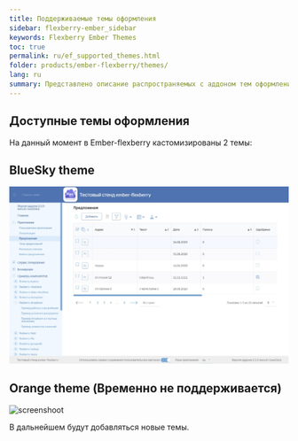 ```yaml
---
title: Поддерживаемые темы оформления
sidebar: flexberry-ember_sidebar
keywords: Flexberry Ember Themes
toc: true
permalink: ru/ef_supported_themes.html
folder: products/ember-flexberry/themes/
lang: ru
summary: Представлено описание распространяемых с аддоном тем оформления
---
```


## Доступные темы оформления

На данный момент в Ember-flexberry кастомизированы 2 темы:  

## BlueSky theme

![screenshoot](/images/pages/img_themes/screenshots/blueSky-theme.jpg)

## Orange theme (Временно не поддерживается)

![screenshoot](/images/pages/img_themes/screenshots/orange-theme.jpg)

В дальнейшем будут добавляться новые темы.
